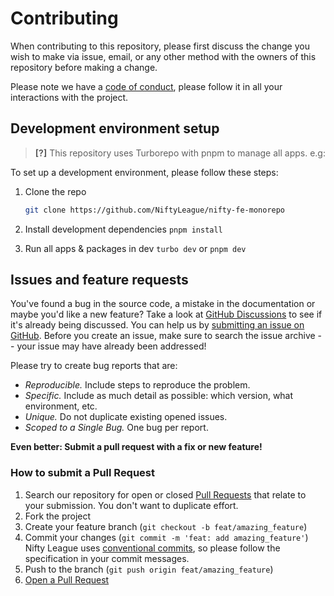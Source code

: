 # Contributing

When contributing to this repository, please first discuss the change you wish to make via issue, email, or any other method with the owners of this repository before making a change.

Please note we have a [code of conduct](CODE_OF_CONDUCT.md), please follow it in all your interactions with the project.

## Development environment setup

> **[?]**
> This repository uses Turborepo with pnpm to manage all apps.
> e.g:

To set up a development environment, please follow these steps:

1. Clone the repo

   ```sh
   git clone https://github.com/NiftyLeague/nifty-fe-monorepo
   ```

2. Install development dependencies `pnpm install`

3. Run all apps & packages in dev `turbo dev` or `pnpm dev`

## Issues and feature requests

You've found a bug in the source code, a mistake in the documentation or maybe you'd like a new feature? Take a look at [GitHub Discussions](https://github.com/NiftyLeague/nifty-fe-monorepo/discussions) to see if it's already being discussed. You can help us by [submitting an issue on GitHub](https://github.com/NiftyLeague/nifty-fe-monorepo/issues). Before you create an issue, make sure to search the issue archive -- your issue may have already been addressed!

Please try to create bug reports that are:

- _Reproducible._ Include steps to reproduce the problem.
- _Specific._ Include as much detail as possible: which version, what environment, etc.
- _Unique._ Do not duplicate existing opened issues.
- _Scoped to a Single Bug._ One bug per report.

**Even better: Submit a pull request with a fix or new feature!**

### How to submit a Pull Request

1. Search our repository for open or closed
   [Pull Requests](https://github.com/NiftyLeague/nifty-fe-monorepo/pulls)
   that relate to your submission. You don't want to duplicate effort.
2. Fork the project
3. Create your feature branch (`git checkout -b feat/amazing_feature`)
4. Commit your changes (`git commit -m 'feat: add amazing_feature'`)
   Nifty League uses [conventional commits](https://www.conventionalcommits.org), so please follow the specification in your commit messages.
5. Push to the branch (`git push origin feat/amazing_feature`)
6. [Open a Pull Request](https://github.com/NiftyLeague/nifty-fe-monorepo/compare?expand=1)
